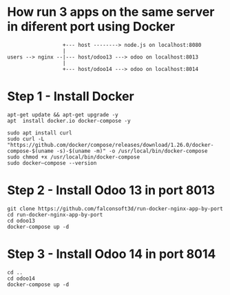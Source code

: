 # How run 3 apps on the same server in diferent port using Docker 
```
                  +--- host --------> node.js on localhost:8080
                  |
users --> nginx --|--- host/odoo13 ---> odoo on localhost:8013
                  |
                  +--- host/odoo14 ---> odoo on localhost:8014
```

# Step 1 - Install Docker
```
apt-get update && apt-get upgrade -y
apt  install docker.io docker-compose -y

sudo apt install curl
sudo curl -L "https://github.com/docker/compose/releases/download/1.26.0/docker-compose-$(uname -s)-$(uname -m)" -o /usr/local/bin/docker-compose
sudo chmod +x /usr/local/bin/docker-compose
sudo docker–compose --version
```

# Step 2 - Install Odoo 13 in port 8013
```
git clone https://github.com/falconsoft3d/run-docker-nginx-app-by-port
cd run-docker-nginx-app-by-port
cd odoo13
docker-compose up -d
```

# Step 3 - Install Odoo 14 in port 8014
```
cd ..
cd odoo14
docker-compose up -d
```
